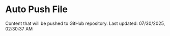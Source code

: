 # Auto Push File

Content that will be pushed to GitHub repository.
Last updated: 07/30/2025, 02:30:37 AM
